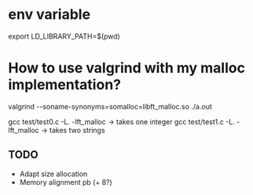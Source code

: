 # env variable
export LD_LIBRARY_PATH=$(pwd)

# How to use valgrind with my malloc implementation?

valgrind  --soname-synonyms=somalloc=libft_malloc.so ./a.out

gcc test/test0.c -L. -lft_malloc -> takes one integer
gcc test/test1.c -L. -lft_malloc -> takes two strings


## TODO
- Adapt size allocation
- Memory alignment pb (+ 8?)